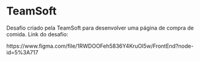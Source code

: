 # TeamSoft

<p>Desafio criado pela TeamSoft para desenvolver uma página de compra de comida. Link do desafio:</p>
https://www.figma.com/file/1RWDOOFeh5836Y4KruOl5w/FrontEnd?node-id=5%3A717
